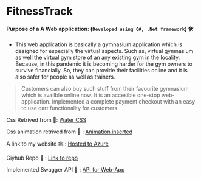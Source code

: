 # FitnessTrack

#### Purpose of a A Web application: (`Developed using C#, .Net framework`) :hammer_and_wrench:	
- This web application is basically a gymnasium application which is designed for especially the virtual aspects. Such as, virtual gymnasium as well the virtual gym store of an any existing gym in the locality. Because, in this pandemic it is becoming harder for the gym owners to survive financially. So, they can provide their facilities online and it is also safer for people as well as trainers. 
> Customers can also buy such stuff from their favourite gymnasium which is availble online now. It is an accesible one-stop web-application. Implemented a complete payment checkout with an easy to use cart functionality for customers.

Css Retrived from :art:: [Water CSS](https://cdn.jsdelivr.net/npm/water.css@2/out/water.css) 

Css animation retrived from :sunrise_over_mountains: : [Animation inserted](https://epic-spinners.epicmax.co/?ref=producthunt)

A link to my website :spider_web:	: [Hosted to Azure](https://gymfitnesstrack.azurewebsites.net/)

Giyhub Repo :link:	: [Link to repo](https://github.com/Chaitanyasinh/FitnessTrackGym)

Implemented Swagger API :seedling: : [API for Web-App](https://swagger.io/solutions/api-documentation/)

